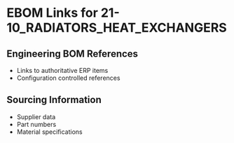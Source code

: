 # EBOM Links for 21-10_RADIATORS_HEAT_EXCHANGERS

## Engineering BOM References
- Links to authoritative ERP items
- Configuration controlled references

## Sourcing Information
- Supplier data
- Part numbers
- Material specifications
